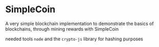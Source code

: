 # SimpleCoin
A very simple blockchain implementation to demonstrate the basics of blockchains, through mining rewards with SimpleCoin

needed tools ``node`` and the ``crypto-js`` library for hashing purposes

